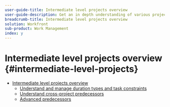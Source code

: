 ```yaml
---
user-guide-title: Intermediate level projects overview
user-guide-description: Get an in depth understanding of various project management tools in Workfront, along with some pro tips and best practices. 
breadcrumb-title: Intermediate level projects overview
solution: Workfront
sub-product: Work Management
index: y
---
```



# Intermediate level projects overview {#intermediate-level-projects}

+ [Intermediate level projects overview](overview.md)
   + [Understand and manage duration types and task constraints](https://experienceleague.adobe.com/en/docs/workfront-learn/tutorials-workfront/manage-work/intermediate-projects/understand-and-manage-duration-types-and-task-constraints)
   + [Understand cross-project predecessors](https://experienceleague.adobe.com/en/docs/workfront-learn/tutorials-workfront/manage-work/intermediate-projects/understand-cross-project-predecessors)
   + [Advanced predecessors](https://experienceleague.adobe.com/en/docs/workfront-learn/tutorials-workfront/manage-work/intermediate-projects/advanced-predecessors)

